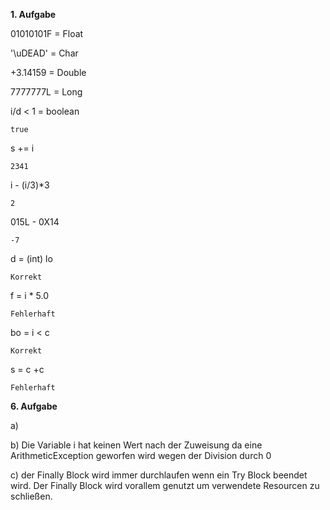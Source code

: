 **1. Aufgabe**

01010101F = Float

'\uDEAD' = Char

+3.14159 = Double

7777777L = Long

i/d < 1 = boolean
```
true
```
s += i
```
2341
```
i - (i/3)*3
```
2
```
015L - 0X14
```
-7
```

d = (int) lo 
```
Korrekt
```
f = i * 5.0
```
Fehlerhaft
```
bo = i < c
```
Korrekt
```
s = c +c
```
Fehlerhaft
```

**6. Aufgabe**

a) 

b) Die Variable i hat keinen Wert nach der Zuweisung da eine ArithmeticException geworfen wird wegen der Division durch 0

c) der Finally Block wird immer durchlaufen wenn ein Try Block beendet wird. Der Finally Block wird vorallem genutzt um verwendete Resourcen zu schließen.






